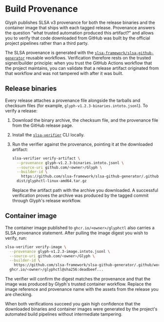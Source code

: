 # Build Provenance

Glyph publishes SLSA v3 provenance for both the release binaries and the
container image that ships with each tagged release. Provenance answers the
question "what trusted automation produced this artifact?" and allows you to
verify that code downloaded from GitHub was built by the official project
pipelines rather than a third party.

The SLSA provenance is generated with the
[`slsa-framework/slsa-github-generator`](https://github.com/slsa-framework/slsa-github-generator)
reusable workflows. Verification therefore rests on the trusted
signer/builder principle: when you trust the GitHub Actions workflow that the
project maintains, you can validate that a release artifact originated from
that workflow and was not tampered with after it was built.

## Release binaries

Every release attaches a provenance file alongside the tarballs and checksum
files (for example, `glyph-v1.2.3-binaries.intoto.jsonl`). To verify a release:

1. Download the binary archive, the checksum file, and the provenance file from
   the GitHub release page.
2. Install the [`slsa-verifier`](https://github.com/slsa-framework/slsa-verifier)
   CLI locally.
3. Run the verifier against the provenance, pointing it at the downloaded
   artifact:

   ```bash
   slsa-verifier verify-artifact \
     --provenance glyph-v1.2.3-binaries.intoto.jsonl \
     --source-uri github.com/<owner>/Glyph \
     --builder-id \
       https://github.com/slsa-framework/slsa-github-generator/.github/workflows/generic-post-build-provenance@v1.10.0 \
     dist/glyphctl-linux-amd64.tar.gz
   ```

   Replace the artifact path with the archive you downloaded. A successful
   verification proves the archive was produced by the tagged commit through
   Glyph's release workflow.

## Container image

The container image published to `ghcr.io/<owner>/glyphctl` also carries a SLSA
provenance statement. After pulling the image digest you wish to verify, run:

```bash
slsa-verifier verify-image \
  --provenance glyph-v1.2.3-image.intoto.jsonl \
  --source-uri github.com/<owner>/Glyph \
  --builder-id \
    https://github.com/slsa-framework/slsa-github-generator/.github/workflows/container-post-push-provenance@v1.10.0 \
  ghcr.io/<owner>/glyphctl@sha256:deadbeef...
```

The verifier will confirm the digest matches the provenance and that the image
was produced by Glyph's trusted container workflow. Replace the image reference
and provenance name with the assets from the release you are checking.

When both verifications succeed you gain high confidence that the downloaded
binaries and container images were generated by the project's automated build
pipelines without intermediate tampering.
